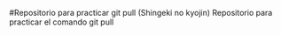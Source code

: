 #Repositorio para practicar git pull (Shingeki no kyojin)
Repositorio para practicar el comando git pull
